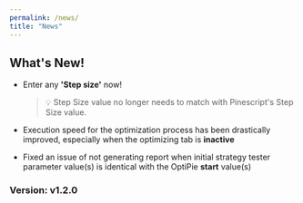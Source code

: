 ```yaml
---
permalink: /news/
title: "News"
---
```


## What's New!
- Enter any **'Step size'** now! 

    >💡 Step Size value no longer needs to match with Pinescript's Step Size value.
   
- Execution speed for the optimization process has been drastically improved, especially when the optimizing tab is **inactive** 
- Fixed an issue of not generating report when initial strategy tester parameter value(s) is identical with the OptiPie **start** value(s)

### Version: v1.2.0